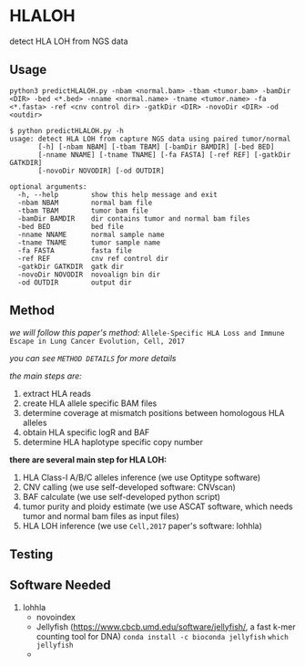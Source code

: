 # HLALOH
detect HLA LOH from NGS data

## Usage
`python3 predictHLALOH.py -nbam <normal.bam> -tbam <tumor.bam> -bamDir <DIR> -bed <*.bed> -nname <normal.name> -tname <tumor.name> -fa <*.fasta> -ref <cnv control dir> -gatkDir <DIR> -novoDir <DIR> -od <outdir>`

```
$ python predictHLALOH.py -h
usage: detect HLA LOH from capture NGS data using paired tumor/normal
       [-h] [-nbam NBAM] [-tbam TBAM] [-bamDir BAMDIR] [-bed BED]
       [-nname NNAME] [-tname TNAME] [-fa FASTA] [-ref REF] [-gatkDir GATKDIR]
       [-novoDir NOVODIR] [-od OUTDIR]

optional arguments:
  -h, --help        show this help message and exit
  -nbam NBAM        normal bam file
  -tbam TBAM        tumor bam file
  -bamDir BAMDIR    dir contains tumor and normal bam files
  -bed BED          bed file
  -nname NNAME      normal sample name
  -tname TNAME      tumor sample name
  -fa FASTA         fasta file
  -ref REF          cnv ref control dir
  -gatkDir GATKDIR  gatk dir
  -novoDir NOVODIR  novoalign bin dir
  -od OUTDIR        output dir
```

## Method
*we will follow this paper's method:* `Allele-Specific HLA Loss and Immune Escape in Lung Cancer Evolution, Cell, 2017`

*you can see `METHOD DETAILS` for more details*

*the main steps are:*

1. extract HLA reads
2. create HLA allele specific BAM files
3. determine coverage at mismatch positions between homologous HLA alleles
4. obtain HLA specific logR and BAF
5. determine HLA haplotype specific copy number


**there are several main step for HLA LOH:**

1. HLA Class-I A/B/C alleles inference (we use Optitype software)
2. CNV calling (we use self-developed software: CNVscan)
3. BAF calculate (we use self-developed python script)
4. tumor purity and ploidy estimate (we use ASCAT software, which needs tumor and normal bam files as input files)
5. HLA LOH inference (we use `Cell,2017` paper's software: lohhla)


## Testing

## Software Needed
1. lohhla
    * novoindex
    * Jellyfish (https://www.cbcb.umd.edu/software/jellyfish/, a fast k-mer counting tool for DNA)
    `conda install -c bioconda jellyfish`
    `which jellyfish`
    * 
